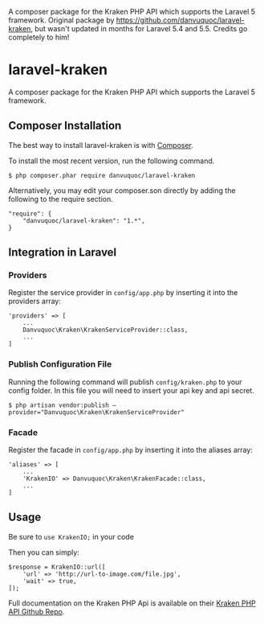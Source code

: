 A composer package for the Kraken PHP API which supports the Laravel 5 framework. Original package by https://github.com/danvuquoc/laravel-kraken, but wasn't updated in months for Laravel 5.4 and 5.5. Credits go completely to him!

# laravel-kraken
A composer package for the Kraken PHP API which supports the Laravel 5
framework.

## Composer Installation
The best way to install laravel-kraken is with [Composer](<https://getcomposer.org/>).

To install the most recent version, run the following command.

`$ php composer.phar require danvuquoc/laravel-kraken`

Alternatively, you may edit your composer.son directly by adding the following
to the require section.
```
"require": {
    "danvuquoc/laravel-kraken": "1.*",
}
```

## Integration in Laravel
### Providers

Register the service provider in `config/app.php` by inserting it into the
providers array:
```
'providers' => [
    ...
    Danvuquoc\Kraken\KrakenServiceProvider::class,
    ...
]
```
### Publish Configuration File
Running the following command will publish `config/kraken.php` to your config
folder. In this file you will need to insert your api key and api secret.

`$ php artisan vendor:publish
—provider="Danvuquoc\Kraken\KrakenServiceProvider"`

### Facade
Register the facade in `config/app.php` by inserting it into the aliases array:
```
'aliases' => [
    ...
    'KrakenIO' => Danvuquoc\Kraken\KrakenFacade::class,
    ...
]
```
## Usage
Be sure to `use KrakenIO;` in your code

Then you can simply:
```
$response = KrakenIO::url([
    'url' => 'http://url-to-image.com/file.jpg',
    'wait' => true,
]);
```

Full documentation on the Kraken PHP Api is available on their [Kraken PHP API
Github Repo](<https://github.com/kraken-io/kraken-php>).
